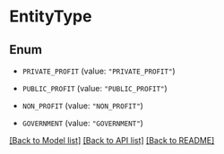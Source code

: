 # EntityType

## Enum


* `PRIVATE_PROFIT` (value: `"PRIVATE_PROFIT"`)

* `PUBLIC_PROFIT` (value: `"PUBLIC_PROFIT"`)

* `NON_PROFIT` (value: `"NON_PROFIT"`)

* `GOVERNMENT` (value: `"GOVERNMENT"`)


[[Back to Model list]](../README.md#documentation-for-models) [[Back to API list]](../README.md#documentation-for-api-endpoints) [[Back to README]](../README.md)


